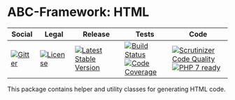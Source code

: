 # ABC-Framework: HTML

<table>
<thead>
<tr>
<th>Social</th>
<th>Legal</th>
<th>Release</th>
<th>Tests</th>
<th>Code</th>
</tr>
</thead>
<tbody>
<tr>
<td>
<a href="https://gitter.im/SetBased/php-abc?utm_source=badge&utm_medium=badge&utm_campaign=pr-badge"><img src="https://badges.gitter.im/SetBased/php-abc.svg" alt="Gitter"/></a>
</td>
<td>
<a href="https://packagist.org/packages/setbased/abc-html"><img src="https://poser.pugx.org/setbased/abc-html/license" alt="License"/></a>
</td>
<td>
<a href="https://packagist.org/packages/setbased/abc-html"><img src="https://poser.pugx.org/setbased/abc-html/v/stable" alt="Latest Stable Version"/></a><br/>
</td>
<td>
<a href="https://travis-ci.org/SetBased/php-abc-html"><img src="https://travis-ci.org/SetBased/php-abc-html.svg?branch=master" alt="Build Status"/></a><br/>
<a href="https://scrutinizer-ci.com/g/SetBased/php-abc-html/?branch=master"><img src="https://scrutinizer-ci.com/g/SetBased/php-abc-html/badges/coverage.png?b=master" alt="Code Coverage"/></a>
</td>
<td>
<a href="https://scrutinizer-ci.com/g/SetBased/php-abc-html/?branch=master"><img src="https://scrutinizer-ci.com/g/SetBased/php-abc-html/badges/quality-score.png?b=master" alt="Scrutinizer Code Quality"/></a><br/>
<a href="https://travis-ci.org/SetBased/php-abc-html"><img src="http://php7ready.timesplinter.ch/SetBased/php-abc-html/badge.svg" alt="PHP 7 ready"/></a>
</td>
</tr>
</tbody>
</table>

This package contains helper and utility classes for generating HTML code. 
